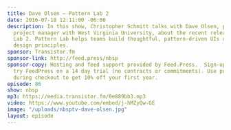 ```yaml
---
title: Dave Olsen — Pattern Lab 2
date: 2016-07-18 12:11:00 -06:00
description: In this show, Christopher Schmitt talks with Dave Olsen, programmer/
  project manager with West Virginia University, about the recent release of Pattern
  Lab 2. Pattern Lab helps teams build thoughtful, pattern-driven UIs using atomic
  design principles.
sponsor: Transistor.fm
sponsor-link: http://feed.press/nbsp
sponsor-copy: Hosting and feed support provided by Feed.Press.  Sign-up today and
  try FeedPress on a 14 day trial (no contracts or commitments). Use promo code *nbsp*
  during checkout to get 10% off your first year.
episode: 86
show: nbsp
mp3: https://media.transistor.fm/0e889bb3.mp3
video: https://www.youtube.com/embed/j-hMZyQw-GE
image: "/uploads/nbsptv-dave-olsen.jpg"
layout: episode
---
```


